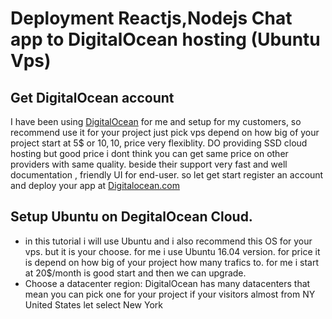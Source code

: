 # Deployment Reactjs,Nodejs Chat app to DigitalOcean hosting (Ubuntu Vps)

## Get DigitalOcean account

I have been using <a href="https://m.do.co/c/bb792e37b9dd">DigitalOcean</a> for me and setup for my customers, so  recommend use it for your project just pick vps depend on how big of your project
start at 5$ or 10$, 10$, price very flexiblity. DO providing SSD cloud hosting but good price i dont think you can get same price on other providers with same quality.
beside their support very fast and well documentation , friendly UI for end-user. 
so let get start register an account and deploy your app at <a href="https://m.do.co/c/bb792e37b9dd">Digitalocean.com</a>

## Setup Ubuntu on DegitalOcean Cloud.

*  in this tutorial i will use Ubuntu and i also recommend this OS for your vps. but it is your choose. for me i use Ubuntu 16.04 version.
for price it is depend on how big of your project how many trafics to. for me i start at 20$/month is good start and then we can upgrade.
* Choose a datacenter region: DigitalOcean has many datacenters that mean you can pick one for your project if your visitors almost from NY United States let select New York






